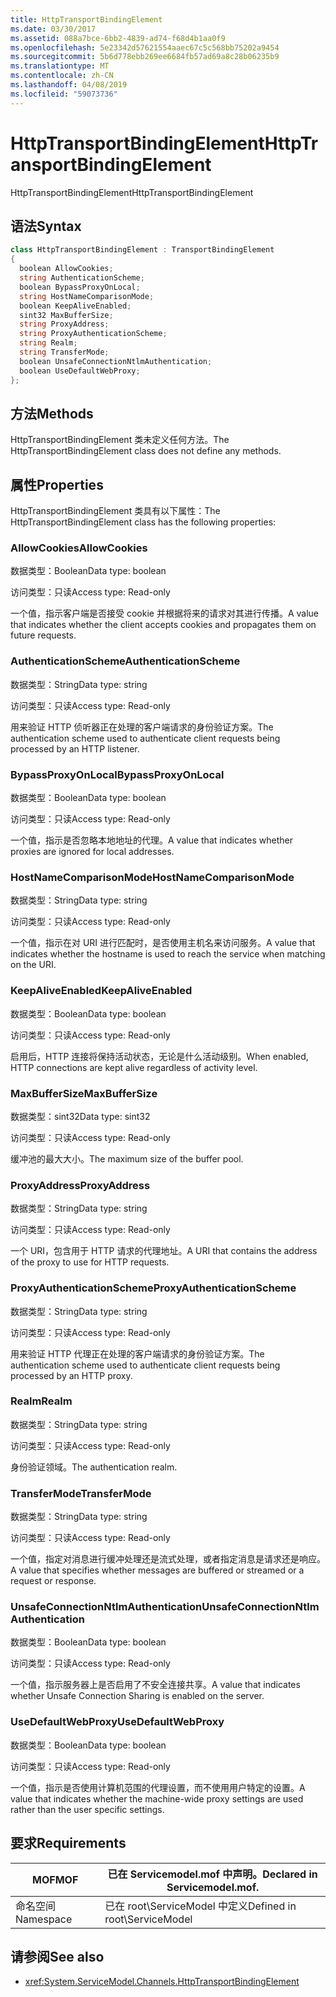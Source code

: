 ```yaml
---
title: HttpTransportBindingElement
ms.date: 03/30/2017
ms.assetid: 088a7bce-6bb2-4839-ad74-f68d4b1aa0f9
ms.openlocfilehash: 5e23342d57621554aaec67c5c568bb75202a9454
ms.sourcegitcommit: 5b6d778ebb269ee6684fb57ad69a8c28b06235b9
ms.translationtype: MT
ms.contentlocale: zh-CN
ms.lasthandoff: 04/08/2019
ms.locfileid: "59073736"
---
```

# <a name="httptransportbindingelement"></a><span data-ttu-id="7778c-102">HttpTransportBindingElement</span><span class="sxs-lookup"><span data-stu-id="7778c-102">HttpTransportBindingElement</span></span>
<span data-ttu-id="7778c-103">HttpTransportBindingElement</span><span class="sxs-lookup"><span data-stu-id="7778c-103">HttpTransportBindingElement</span></span>  
  
## <a name="syntax"></a><span data-ttu-id="7778c-104">语法</span><span class="sxs-lookup"><span data-stu-id="7778c-104">Syntax</span></span>  
  
```csharp
class HttpTransportBindingElement : TransportBindingElement  
{  
  boolean AllowCookies;  
  string AuthenticationScheme;  
  boolean BypassProxyOnLocal;  
  string HostNameComparisonMode;  
  boolean KeepAliveEnabled;  
  sint32 MaxBufferSize;  
  string ProxyAddress;  
  string ProxyAuthenticationScheme;  
  string Realm;  
  string TransferMode;  
  boolean UnsafeConnectionNtlmAuthentication;  
  boolean UseDefaultWebProxy;  
};  
```  
  
## <a name="methods"></a><span data-ttu-id="7778c-105">方法</span><span class="sxs-lookup"><span data-stu-id="7778c-105">Methods</span></span>  
 <span data-ttu-id="7778c-106">HttpTransportBindingElement 类未定义任何方法。</span><span class="sxs-lookup"><span data-stu-id="7778c-106">The HttpTransportBindingElement class does not define any methods.</span></span>  
  
## <a name="properties"></a><span data-ttu-id="7778c-107">属性</span><span class="sxs-lookup"><span data-stu-id="7778c-107">Properties</span></span>  
 <span data-ttu-id="7778c-108">HttpTransportBindingElement 类具有以下属性：</span><span class="sxs-lookup"><span data-stu-id="7778c-108">The HttpTransportBindingElement class has the following properties:</span></span>  
  
### <a name="allowcookies"></a><span data-ttu-id="7778c-109">AllowCookies</span><span class="sxs-lookup"><span data-stu-id="7778c-109">AllowCookies</span></span>  
 <span data-ttu-id="7778c-110">数据类型：Boolean</span><span class="sxs-lookup"><span data-stu-id="7778c-110">Data type: boolean</span></span>  
  
 <span data-ttu-id="7778c-111">访问类型：只读</span><span class="sxs-lookup"><span data-stu-id="7778c-111">Access type: Read-only</span></span>  
  
 <span data-ttu-id="7778c-112">一个值，指示客户端是否接受 cookie 并根据将来的请求对其进行传播。</span><span class="sxs-lookup"><span data-stu-id="7778c-112">A value that indicates whether the client accepts cookies and propagates them on future requests.</span></span>  
  
### <a name="authenticationscheme"></a><span data-ttu-id="7778c-113">AuthenticationScheme</span><span class="sxs-lookup"><span data-stu-id="7778c-113">AuthenticationScheme</span></span>  
 <span data-ttu-id="7778c-114">数据类型：String</span><span class="sxs-lookup"><span data-stu-id="7778c-114">Data type: string</span></span>  
  
 <span data-ttu-id="7778c-115">访问类型：只读</span><span class="sxs-lookup"><span data-stu-id="7778c-115">Access type: Read-only</span></span>  
  
 <span data-ttu-id="7778c-116">用来验证 HTTP 侦听器正在处理的客户端请求的身份验证方案。</span><span class="sxs-lookup"><span data-stu-id="7778c-116">The authentication scheme used to authenticate client requests being processed by an HTTP listener.</span></span>  
  
### <a name="bypassproxyonlocal"></a><span data-ttu-id="7778c-117">BypassProxyOnLocal</span><span class="sxs-lookup"><span data-stu-id="7778c-117">BypassProxyOnLocal</span></span>  
 <span data-ttu-id="7778c-118">数据类型：Boolean</span><span class="sxs-lookup"><span data-stu-id="7778c-118">Data type: boolean</span></span>  
  
 <span data-ttu-id="7778c-119">访问类型：只读</span><span class="sxs-lookup"><span data-stu-id="7778c-119">Access type: Read-only</span></span>  
  
 <span data-ttu-id="7778c-120">一个值，指示是否忽略本地地址的代理。</span><span class="sxs-lookup"><span data-stu-id="7778c-120">A value that indicates whether proxies are ignored for local addresses.</span></span>  
  
### <a name="hostnamecomparisonmode"></a><span data-ttu-id="7778c-121">HostNameComparisonMode</span><span class="sxs-lookup"><span data-stu-id="7778c-121">HostNameComparisonMode</span></span>  
 <span data-ttu-id="7778c-122">数据类型：String</span><span class="sxs-lookup"><span data-stu-id="7778c-122">Data type: string</span></span>  
  
 <span data-ttu-id="7778c-123">访问类型：只读</span><span class="sxs-lookup"><span data-stu-id="7778c-123">Access type: Read-only</span></span>  
  
 <span data-ttu-id="7778c-124">一个值，指示在对 URI 进行匹配时，是否使用主机名来访问服务。</span><span class="sxs-lookup"><span data-stu-id="7778c-124">A value that indicates whether the hostname is used to reach the service when matching on the URI.</span></span>  
  
### <a name="keepaliveenabled"></a><span data-ttu-id="7778c-125">KeepAliveEnabled</span><span class="sxs-lookup"><span data-stu-id="7778c-125">KeepAliveEnabled</span></span>  
 <span data-ttu-id="7778c-126">数据类型：Boolean</span><span class="sxs-lookup"><span data-stu-id="7778c-126">Data type: boolean</span></span>  
  
 <span data-ttu-id="7778c-127">访问类型：只读</span><span class="sxs-lookup"><span data-stu-id="7778c-127">Access type: Read-only</span></span>  
  
 <span data-ttu-id="7778c-128">启用后，HTTP 连接将保持活动状态，无论是什么活动级别。</span><span class="sxs-lookup"><span data-stu-id="7778c-128">When enabled, HTTP connections are kept alive regardless of activity level.</span></span>  
  
### <a name="maxbuffersize"></a><span data-ttu-id="7778c-129">MaxBufferSize</span><span class="sxs-lookup"><span data-stu-id="7778c-129">MaxBufferSize</span></span>  
 <span data-ttu-id="7778c-130">数据类型：sint32</span><span class="sxs-lookup"><span data-stu-id="7778c-130">Data type: sint32</span></span>  
  
 <span data-ttu-id="7778c-131">访问类型：只读</span><span class="sxs-lookup"><span data-stu-id="7778c-131">Access type: Read-only</span></span>  
  
 <span data-ttu-id="7778c-132">缓冲池的最大大小。</span><span class="sxs-lookup"><span data-stu-id="7778c-132">The maximum size of the buffer pool.</span></span>  
  
### <a name="proxyaddress"></a><span data-ttu-id="7778c-133">ProxyAddress</span><span class="sxs-lookup"><span data-stu-id="7778c-133">ProxyAddress</span></span>  
 <span data-ttu-id="7778c-134">数据类型：String</span><span class="sxs-lookup"><span data-stu-id="7778c-134">Data type: string</span></span>  
  
 <span data-ttu-id="7778c-135">访问类型：只读</span><span class="sxs-lookup"><span data-stu-id="7778c-135">Access type: Read-only</span></span>  
  
 <span data-ttu-id="7778c-136">一个 URI，包含用于 HTTP 请求的代理地址。</span><span class="sxs-lookup"><span data-stu-id="7778c-136">A URI that contains the address of the proxy to use for HTTP requests.</span></span>  
  
### <a name="proxyauthenticationscheme"></a><span data-ttu-id="7778c-137">ProxyAuthenticationScheme</span><span class="sxs-lookup"><span data-stu-id="7778c-137">ProxyAuthenticationScheme</span></span>  
 <span data-ttu-id="7778c-138">数据类型：String</span><span class="sxs-lookup"><span data-stu-id="7778c-138">Data type: string</span></span>  
  
 <span data-ttu-id="7778c-139">访问类型：只读</span><span class="sxs-lookup"><span data-stu-id="7778c-139">Access type: Read-only</span></span>  
  
 <span data-ttu-id="7778c-140">用来验证 HTTP 代理正在处理的客户端请求的身份验证方案。</span><span class="sxs-lookup"><span data-stu-id="7778c-140">The authentication scheme used to authenticate client requests being processed by an HTTP proxy.</span></span>  
  
### <a name="realm"></a><span data-ttu-id="7778c-141">Realm</span><span class="sxs-lookup"><span data-stu-id="7778c-141">Realm</span></span>  
 <span data-ttu-id="7778c-142">数据类型：String</span><span class="sxs-lookup"><span data-stu-id="7778c-142">Data type: string</span></span>  
  
 <span data-ttu-id="7778c-143">访问类型：只读</span><span class="sxs-lookup"><span data-stu-id="7778c-143">Access type: Read-only</span></span>  
  
 <span data-ttu-id="7778c-144">身份验证领域。</span><span class="sxs-lookup"><span data-stu-id="7778c-144">The authentication realm.</span></span>  
  
### <a name="transfermode"></a><span data-ttu-id="7778c-145">TransferMode</span><span class="sxs-lookup"><span data-stu-id="7778c-145">TransferMode</span></span>  
 <span data-ttu-id="7778c-146">数据类型：String</span><span class="sxs-lookup"><span data-stu-id="7778c-146">Data type: string</span></span>  
  
 <span data-ttu-id="7778c-147">访问类型：只读</span><span class="sxs-lookup"><span data-stu-id="7778c-147">Access type: Read-only</span></span>  
  
 <span data-ttu-id="7778c-148">一个值，指定对消息进行缓冲处理还是流式处理，或者指定消息是请求还是响应。</span><span class="sxs-lookup"><span data-stu-id="7778c-148">A value that specifies whether messages are buffered or streamed or a request or response.</span></span>  
  
### <a name="unsafeconnectionntlmauthentication"></a><span data-ttu-id="7778c-149">UnsafeConnectionNtlmAuthentication</span><span class="sxs-lookup"><span data-stu-id="7778c-149">UnsafeConnectionNtlmAuthentication</span></span>  
 <span data-ttu-id="7778c-150">数据类型：Boolean</span><span class="sxs-lookup"><span data-stu-id="7778c-150">Data type: boolean</span></span>  
  
 <span data-ttu-id="7778c-151">访问类型：只读</span><span class="sxs-lookup"><span data-stu-id="7778c-151">Access type: Read-only</span></span>  
  
 <span data-ttu-id="7778c-152">一个值，指示服务器上是否启用了不安全连接共享。</span><span class="sxs-lookup"><span data-stu-id="7778c-152">A value that indicates whether Unsafe Connection Sharing is enabled on the server.</span></span>  
  
### <a name="usedefaultwebproxy"></a><span data-ttu-id="7778c-153">UseDefaultWebProxy</span><span class="sxs-lookup"><span data-stu-id="7778c-153">UseDefaultWebProxy</span></span>  
 <span data-ttu-id="7778c-154">数据类型：Boolean</span><span class="sxs-lookup"><span data-stu-id="7778c-154">Data type: boolean</span></span>  
  
 <span data-ttu-id="7778c-155">访问类型：只读</span><span class="sxs-lookup"><span data-stu-id="7778c-155">Access type: Read-only</span></span>  
  
 <span data-ttu-id="7778c-156">一个值，指示是否使用计算机范围的代理设置，而不使用用户特定的设置。</span><span class="sxs-lookup"><span data-stu-id="7778c-156">A value that indicates whether the machine-wide proxy settings are used rather than the user specific settings.</span></span>  
  
## <a name="requirements"></a><span data-ttu-id="7778c-157">要求</span><span class="sxs-lookup"><span data-stu-id="7778c-157">Requirements</span></span>  
  
|<span data-ttu-id="7778c-158">MOF</span><span class="sxs-lookup"><span data-stu-id="7778c-158">MOF</span></span>|<span data-ttu-id="7778c-159">已在 Servicemodel.mof 中声明。</span><span class="sxs-lookup"><span data-stu-id="7778c-159">Declared in Servicemodel.mof.</span></span>|  
|---------|-----------------------------------|  
|<span data-ttu-id="7778c-160">命名空间</span><span class="sxs-lookup"><span data-stu-id="7778c-160">Namespace</span></span>|<span data-ttu-id="7778c-161">已在 root\ServiceModel 中定义</span><span class="sxs-lookup"><span data-stu-id="7778c-161">Defined in root\ServiceModel</span></span>|  
  
## <a name="see-also"></a><span data-ttu-id="7778c-162">请参阅</span><span class="sxs-lookup"><span data-stu-id="7778c-162">See also</span></span>

- <xref:System.ServiceModel.Channels.HttpTransportBindingElement>
